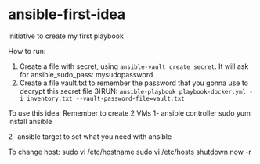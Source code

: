 # ansible-first-idea
Initiative to create my first playbook

How to run:

1) Create a file with secret, using `ansible-vault create secret`. It will ask for ansible_sudo_pass: mysudopassword 
2) Create a file vault.txt to remember the password that you gonna use to decrypt this secret file
3)RUN:
`ansible-playbook playbook-docker.yml -i inventory.txt --vault-password-file=vault.txt`

To use this idea:
Remember to create 2 VMs
1- ansible controller
sudo yum install ansible

2- ansible target
to set what you need with ansible


To change host:
sudo vi /etc/hostname
sudo vi /etc/hosts
shutdown now -r
